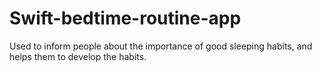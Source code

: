 # Swift-bedtime-routine-app
Used to inform people about the importance of good sleeping habits, and helps them to develop the habits.
